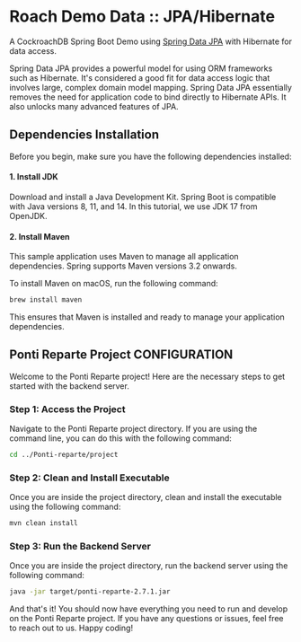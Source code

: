 # Roach Demo Data :: JPA/Hibernate

A CockroachDB Spring Boot Demo using [Spring Data JPA](https://spring.io/projects/spring-data-jpa)
with Hibernate for data access.

Spring Data JPA provides a powerful model for using ORM frameworks such as Hibernate. It's considered a good
fit for data access logic that involves large, complex domain model mapping. Spring Data JPA essentially
removes the need for application code to bind directly to Hibernate APIs. It also unlocks many advanced
features of JPA.

## Dependencies Installation

Before you begin, make sure you have the following dependencies installed:

#### 1. Install JDK

Download and install a Java Development Kit. Spring Boot is compatible with Java versions 8, 11, and 14. In this tutorial, we use JDK 17 from OpenJDK.

#### 2. Install Maven

This sample application uses Maven to manage all application dependencies. Spring supports Maven versions 3.2 onwards.

To install Maven on macOS, run the following command:

```bash
brew install maven
```

This ensures that Maven is installed and ready to manage your application dependencies.

## Ponti Reparte Project CONFIGURATION

Welcome to the Ponti Reparte project! Here are the necessary steps to get started with the backend server.

### Step 1: Access the Project

Navigate to the Ponti Reparte project directory. If you are using the command line, you can do this with the following command:

```bash
cd ../Ponti-reparte/project
```

### Step 2: Clean and Install Executable

Once you are inside the project directory, clean and install the executable using the following command:

```bash
mvn clean install
```

### Step 3: Run the Backend Server

Once you are inside the project directory, run the backend server using the following command:

```bash
java -jar target/ponti-reparte-2.7.1.jar
```

And that's it! You should now have everything you need to run and develop on the Ponti Reparte project. If you have any questions or issues, feel free to reach out to us. Happy coding!
